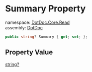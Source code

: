 ﻿# Summary Property

namespace: [DotDoc\.Core\.Read](../../DotDoc.Core.Read.md)<br />
assembly: [DotDoc](../../../DotDoc.md)



```csharp
public string? Summary { get; set; };
```

## Property Value

[string?](https://docs.microsoft.com/dotnet/api/System.String)

